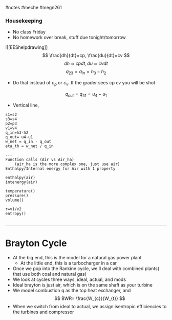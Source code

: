 #notes #meche #megn261


### Housekeeping
- No class Friday
- No homework over break, stuff due tonight/tomorrow

![[EEShelpdrawing]]
$$
\frac{dh}{dt}=cp, \frac{du}{dt}=cv
$$
$$
dh\approx cpdt, du \approx cvdt
$$
$$
q_{23}=q_{in}=h_{3}-h_{2}
$$
- Do that instead of $c_{p}$ or $c_{v}$. If the grader sees cp cv you will be shot

$$
q_{out}=q_{41}=u_{4}-u_{1}
$$
- Vertical line, 
```
s1=s2
s3=s4
p2=p3
v1=v4
q_in=h3-h2
q_out= u4-u1
w_net = q_in - q_out
eta_th = w_net / q_in

---
Function calls (Air vs Air_ha)
	(air_ha is the more complex one, just use air)
Enthalpy/Internal energy for Air with 1 property

enthalpy(air)
intenergy(air)

temperature()
pressure()
volume()

r=v1/v2
entropy()


```


----

# Brayton Cycle
- At the big end, this is the model for a natural gas power plant
	- At the little end, this is a turbocharger in a car
- Once we pop into the Rankine cycle, we'll deal with combined plants( that use both coal and natural gas)
- We look at cycles three ways, ideal, actual, and mods
- Ideal brayton is just air, which is on the same shaft as your turbine
- We model combustion q as the top heat exchanger, and 
$$
BWR= \frac{W_{c}}{W_{t}}
$$
- When we switch from ideal to actual, we assign isentropic efficiencies to the turbines and compressor
